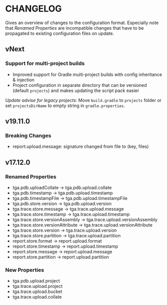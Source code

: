 CHANGELOG
=========

Gives an overview of changes to the configuration format.
Especially note that *Renamed Properties* are incompatible changes that have to be propagated to existing configuration files on update.

## vNext

### Support for multi-project builds

* Improved support for Gradle multi-project builds with config inheritance & injection
* Project configuration in separate directory that can be versioned (default `projects`) and makes updating the script pack easier

*Update advise for legacy projects*: Move `build.gradle` to `projects` folder or set `projectsDirName` to empty string in `gradle.properties`.

## v19.11.0

### Breaking Changes

* report.upload.message: signature changed from file to (key, files)

## v17.12.0

### Renamed Properties

* tga.pdb.uploadCollate -> tga.pdb.upload.collate
* tga.pdb.timestamp -> tga.pdb.upload.timestamp
* tga.pdb.timestampFile -> tga.pdb.upload.timestampFile
* tga.pdb.store.version -> tga.pdb.upload.version
* tga.trace.store.message -> tga.trace.upload.message
* tga.trace.store.timestamp -> tga.trace.upload.timestamp
* tga.trace.store.versionAssembly -> tga.trace.upload.versionAssembly
* tga.trace.store.versionAttribute -> tga.trace.upload.versionAttribute
* tga.trace.store.version -> tga.trace.upload.version
* tga.trace.store.partition -> tga.trace.upload.partition
* report.store.format -> report.upload.format
* report.store.timestamp -> report.upload.timestamp
* report.store.message -> report.upload.message
* report.store.partition -> report.upload.partition

### New Properties

* tga.pdb.upload.project
* tga.trace.upload.project
* tga.trace.upload.bucket
* tga.trace.upload.collate
